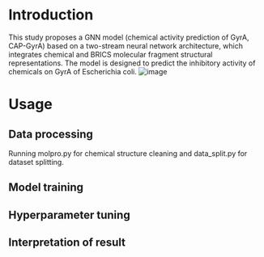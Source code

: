 # Introduction
This study proposes a GNN model (chemical activity prediction of GyrA, CAP-GyrA) based on a two-stream neural network architecture, which integrates chemical and BRICS molecular fragment structural representations. The model is designed to predict the inhibitory activity of chemicals on GyrA of Escherichia coli.
![image](https://github.com/user-attachments/assets/2badc132-feef-4a77-9e8a-1159fa2f4ac0)

# Usage
## Data processing
Running molpro.py for chemical structure cleaning and data_split.py for dataset splitting.
## Model training
## Hyperparameter tuning
## Interpretation of result
